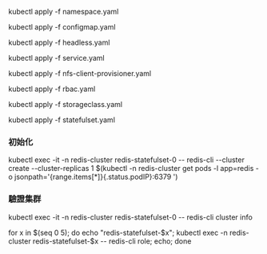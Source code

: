 kubectl apply -f namespace.yaml

kubectl apply -f configmap.yaml

kubectl apply -f headless.yaml

kubectl apply -f service.yaml

kubectl apply -f nfs-client-provisioner.yaml

kubectl apply -f rbac.yaml

kubectl apply -f storageclass.yaml

kubectl apply -f statefulset.yaml

### 初始化  
kubectl exec -it -n redis-cluster redis-statefulset-0 -- redis-cli --cluster create --cluster-replicas 1 $(kubectl -n redis-cluster get pods -l app=redis -o jsonpath='{range.items[*]}{.status.podIP}:6379 ')

### 驗證集群  
kubectl exec -it -n redis-cluster redis-statefulset-0 -- redis-cli cluster info

for x in $(seq 0 5); do echo "redis-statefulset-$x"; kubectl exec -n redis-cluster redis-statefulset-$x -- redis-cli role; echo; done
